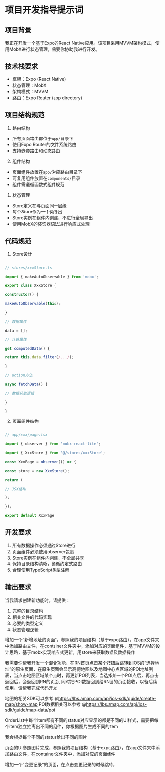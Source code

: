 # 项目开发指导提示词

## 项目背景
我正在开发一个基于Expo的React Native应用。该项目采用MVVM架构模式，使用MobX进行状态管理，需要你协助我进行开发。

## 技术栈要求
- 框架：Expo (React Native)
- 状态管理：MobX
- 架构模式：MVVM
- 路由：Expo Router (app directory)
## 项目结构规范
1. 路由结构
- 所有页面路由都位于`app/`目录下
- 使用Expo Router的文件系统路由
- 支持嵌套路由和动态路由

2. 组件结构
- 页面组件放置在`app/`对应路由目录下
- 可复用组件放置在`components/`目录
- 组件需遵循函数式组件规范

1. 状态管理
- Store定义在与页面同一层级
- 每个Store作为一个类导出
- Store实例在组件内创建，不进行全局导出
- 使用MobX的装饰器语法进行响应式处理
## 代码规范
1. Store设计
```typescript

// stores/xxxStore.ts

import { makeAutoObservable } from 'mobx';

export class XxxStore {

constructor() {

makeAutoObservable(this);

}

// 数据属性

data = [];

// 计算属性

get computedData() {

return this.data.filter(/.../);

}

// action方法

async fetchData() {

// 数据获取逻辑

}

}

```

2. 页面组件结构
```typescript

// app/xxx/page.tsx

import { observer } from 'mobx-react-lite';

import { XxxStore } from '@/stores/xxxStore';

const XxxPage = observer(() => {

const store = new XxxStore();

return (

// JSX结构

);

});

export default XxxPage;

```
## 开发要求
1. 所有数据操作必须通过Store进行
2. 页面组件必须使用observer包裹
3. Store实例在组件内创建，不全局共享
4. 保持目录结构清晰，遵循约定式路由
5. 合理使用TypeScript类型注解
## 输出要求
当我请求创建新功能时，请提供：
1. 完整的目录结构
2. 相关文件的代码实现
3. 必要的类型定义
4. 状态管理逻辑



增加一个”新增地址的页面“，参照我的项目结构（基于expo路由），在app文件夹中添加路由文件，在container文件夹中，添加对应的页面组件，基于MVVM的设计思路，基于mobx实现响应式更新，用store来获取数据及数据操作


我需要你帮我开发一个混合功能，在RN首页点击某个按钮后跳转到iOS的“选择地址”的原生页面，在原生页面会显示高德地图以及地图中心点区域的POI地址列表，当点击地图区域某个点时，再更新POI列表，当选择某一个POI点后，再点击返回后，会返回到RN的页面, 同时把POI数据回到给RN层的页面接收，以备后续使用，请帮我完成代码开发

地图的相关SDK可以参考 @https://lbs.amap.com/api/ios-sdk/guide/create-map/show-map
POI数据相关可以参考 @https://lbs.amap.com/api/ios-sdk/guide/map-data/poi



OrderList中每个item都有不同的status对应显示的都是不同的UI样式，需要把每个item独立抽离出不同的组件，你根据图片生成不同的item


我会根据每个不同的status给出不同的图片



页面的UI参照图片完成，参照我的项目结构（基于expo路由），在app文件夹中添加路由文件，在container文件夹中，添加对应的页面组件

增加一个”变更记录“的页面，在点击变更记录的时候跳转，




